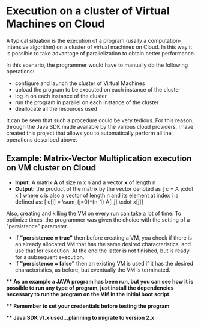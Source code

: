 # Execution on a cluster of Virtual Machines on Cloud
A typical situation is the execution of a program (usally a computation-intensive algorithm) on a cluster of virtual machines on Cloud. In this way it is possible to take advantage of parallelization to obtain better performance.

In this scenario, the programmer would have to manually do the following operations:
- configure and launch the cluster of Virtual Machines
- upload the program to be executed on each instance of the cluster
- log in on each instance of the cluster
- run the program in parallel on each instance of the cluster
- deallocate all the resources used

It can be seen that such a procedure could be very tedious. For this reason, through the Java SDK made available by the various cloud providers, I have created this project that allows you to automatically perform all the operations described above.

## Example: Matrix-Vector Multiplication execution on VM cluster on Cloud

- **Input:** A matrix **A** of size m x n and a vector **x** of length n
- **Output:** the product of the matrix by the vector denoted as
    \[ c = A \cdot x \]
    where c is also a vector of length n and its element at index i is defined as:
    \[ c[i] =  \sum_{j=0}^{n-1} A[i,j] \cdot x[j]\]












Also, creating and killing the VM on every run can take a lot of time. To optimize times, the programmer was given the choice with the setting of a "persistence" parameter.

- If <b>"persistence = true"</b> then before creating a VM, you check if there is an already allocated VM that has the same desired characteristics, and use that for execution. At the end the latter is not finished, but is ready for a subsequent execution.
- If <b>"persistence = false"</b> then an existing VM is used if it has the desired characteristics, as before, but eventually the VM is terminated.

<b>** As an example a JAVA program has been run, but you can see how it is possible to run any type of program, just install the dependencies necessary to run the program on the VM in the initial boot script.</b>

<b>** Remember to set your credentials before testing the program </b>

<b>** Java SDK v1.x used...planning to migrate to version 2.x</b>
